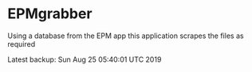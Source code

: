 # EPMgrabber
Using a database from the EPM app this application scrapes the files as required


Latest backup: Sun Aug 25 05:40:01 UTC 2019
